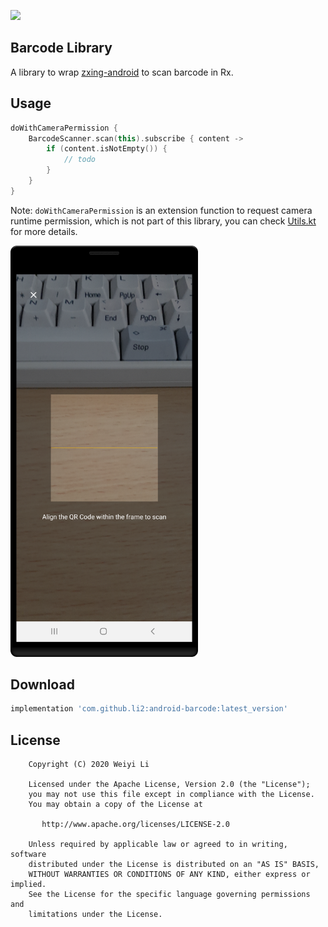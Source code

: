[![](https://jitpack.io/v/li2/android-barcode.svg)](https://jitpack.io/#li2/android-barcode)

##  Barcode Library

A library to wrap [zxing-android](https://github.com/journeyapps/zxing-android-embedded) to scan barcode in Rx.


## Usage

```kotlin
doWithCameraPermission {
    BarcodeScanner.scan(this).subscribe { content ->
        if (content.isNotEmpty()) {
            // todo
        }
    }
}
```

Note: `doWithCameraPermission`  is an extension function to request camera runtime permission, which is not part of this library, you can check [Utils.kt](https://github.com/li2/android-barcode/blob/master/app/src/main/java/me/li2/android/barcodesample/Utils.kt) for more details.


<img width="300" alt="barcode_scanner_ui" src="https://github.com/li2/android-barcode/blob/master/barcode_scanner_ui.png">


## Download

```gradle
implementation 'com.github.li2:android-barcode:latest_version'
```


## License

```
    Copyright (C) 2020 Weiyi Li

    Licensed under the Apache License, Version 2.0 (the "License");
    you may not use this file except in compliance with the License.
    You may obtain a copy of the License at

       http://www.apache.org/licenses/LICENSE-2.0

    Unless required by applicable law or agreed to in writing, software
    distributed under the License is distributed on an "AS IS" BASIS,
    WITHOUT WARRANTIES OR CONDITIONS OF ANY KIND, either express or implied.
    See the License for the specific language governing permissions and
    limitations under the License.
```